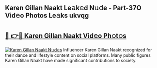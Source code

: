 ## Karen Gillan Naakt Le𝚊k𝚎d N𝚞𝚍e - Part-37O Vid𝚎o Photos Le𝚊ks ukvqg

# <h2><a href="http://fb11uc.evod.top/?m=Karen+Gillan+Naakt">🔗 👉🔴 Karen Gillan Naakt Vid𝚎o Ph𝚘t𝚘s</a></h2>

[![Karen Gillan Naakt N𝚞d𝚎s](https://i.imgur.com/8V9OHl7.gif)](http://fb11uc.evod.top/?m=Karen+Gillan+Naakt)
Influencer Karen Gillan Naakt recognized for their dance and lifestyle content on social platforms. Many public figures Karen Gillan Naakt have made significant contributions to society. 
